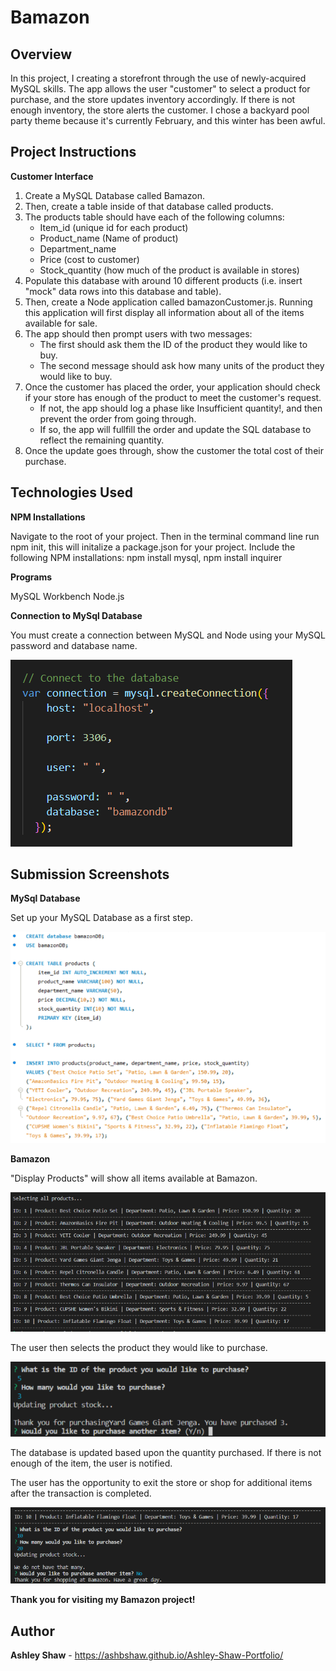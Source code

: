 # **Bamazon**

## **Overview**
In this project, I creating a storefront through the use of newly-acquired MySQL skills. The app allows the user "customer" to select a product for purchase, and the store updates inventory accordingly. If there is not enough inventory, the store alerts the customer. I chose a backyard pool party theme because it's currently February, and this winter has been awful.

## **Project Instructions**
**Customer Interface**

1. Create a MySQL Database called Bamazon.
2. Then, create a table inside of that database called products.
3. The products table should have each of the following columns:
    - Item_id (unique id for each product)
    - Product_name (Name of product)
    - Department_name
    - Price (cost to customer)
    - Stock_quantity (how much of the product is available in stores)
4. Populate this database with around 10 different products (i.e. insert "mock" data rows into this database and table).
5. Then, create a Node application called bamazonCustomer.js. Running this application will first display all information about all of the items available for sale.
6. The app should then prompt users with two messages:
    - The first should ask them the ID of the product they would like to buy.
    - The second message should ask how many units of the product they would like to buy.
8. Once the customer has placed the order, your application should check if your store has enough of the product to meet the customer's request.
    - If not, the app should log a phase like Insufficient quantity!, and then prevent the order from going through.
    - If so, the app will fullfill the order and update the SQL database to reflect the remaining quantity.
9. Once the update goes through, show the customer the total cost of their purchase.

## **Technologies Used**
**NPM Installations**

Navigate to the root of your project. Then in the terminal command line run npm init, this will initalize a package.json for your project.
Include the following NPM installations: npm install mysql, npm install inquirer

**Programs**

MySQL Workbench
Node.js

**Connection to MySql Database**

You must create a connection between MySQL and Node using your MySQL password and database name.

![MySQL Connection Example](assets/images/connection.png)

## **Submission Screenshots**
**MySql Database**

Set up your MySQL Database as a first step.

![MySQL Database](assets/images/mysql.png)

**Bamazon**

"Display Products" will show all items available at Bamazon.

![Display Products](assets/images/products.png)

The user then selects the product they would like to purchase.

![Select Purchase](assets/images/purchase.png)

The database is updated based upon the quantity purchased. If there is not enough of the item, the user is notified.

The user has the opportunity to exit the store or shop for additional items after the transaction is completed.

![Select Purchase and Exit](assets/images/purchase2.png)

**Thank you for visiting my Bamazon project!**

## **Author**

**Ashley Shaw** - https://ashbshaw.github.io/Ashley-Shaw-Portfolio/
